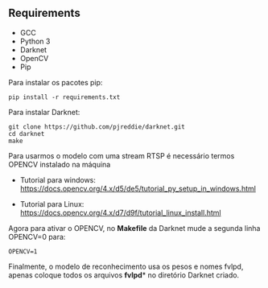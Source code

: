 ## Requirements
- GCC
- Python 3
- Darknet
- OpenCV
- Pip

Para instalar os pacotes pip:
```
pip install -r requirements.txt
```

Para instalar Darknet:
```
git clone https://github.com/pjreddie/darknet.git
cd darknet
make
```

Para usarmos o modelo com uma stream RTSP é necessário termos OPENCV instalado na máquina
- Tutorial para windows: https://docs.opencv.org/4.x/d5/de5/tutorial_py_setup_in_windows.html

- Tutorial para Linux:
https://docs.opencv.org/4.x/d7/d9f/tutorial_linux_install.html

Agora para ativar o OPENCV, no **Makefile** da Darknet mude a segunda linha OPENCV=0 para:
```
OPENCV=1
```

Finalmente, o modelo de reconhecimento usa os pesos e nomes fvlpd, apenas coloque todos os arquivos **fvlpd*** no diretório Darknet criado.